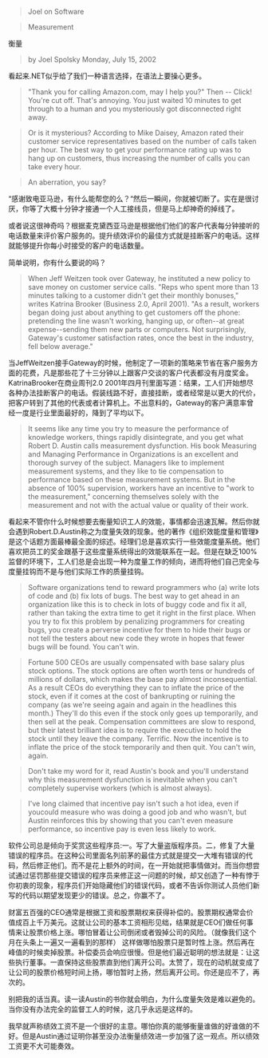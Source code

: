 >Joel on Software

> Measurement

衡量

>by Joel Spolsky Monday, July 15, 2002

>

>

看起来.NET似乎给了我们一种语言选择，在语法上要操心更多。

>"Thank you for calling Amazon.com, may I help you?" Then -- Click! You're cut off. That's annoying. You just waited 10 minutes to get through to a human and you mysteriously got disconnected right away.

>Or is it mysterious? According to Mike Daisey, Amazon rated their customer service representatives based on the number of calls taken per hour. The best way to get your performance rating up was to hang up on customers, thus increasing the number of calls you can take every hour.

>An aberration, you say?

“感谢致电亚马逊，有什么能帮您的么？“然后一瞬间，你就被切断了。实在是很讨厌，你等了大概十分钟才接通一个人工接线员，但是马上却神奇的掉线了。

或者说这很神奇吗？根据麦克黛西亚马逊是根据他们他们的客户代表每分钟接听的电话数量来评价客户服务的。提升绩效评价的最佳方式就是挂断客户的电话。这样就能够提升你每小时接受的客户的电话数量。

简单说明，你有什么要说的吗？ 

>When Jeff Weitzen took over Gateway, he instituted a new policy to save money on customer service calls. "Reps who spent more than 13 minutes talking to a customer didn't get their monthly bonuses," writes Katrina Brooker (Business 2.0, April 2001). "As a result, workers began doing just about anything to get customers off the phone: pretending the line wasn't working, hanging up, or often--at great expense--sending them new parts or computers. Not surprisingly, Gateway's customer satisfaction rates, once the best in the industry, fell below average."

当JeffWeitzen接手Gateway的时候，他制定了一项新的策略来节省在客户服务方面的花费，凡是那些花了十三分钟以上跟客户交谈的客户代表都没有月度奖金。KatrinaBrooker在商业周刊2.0 2001年四月刊里面写道：结果，工人们开始想尽各种办法挂断客户的电话。假装线路不好，直接挂断，或者经常是以更大的代价，把客户转到了其他的代表或者计算机上。不出意料的，Gateway的客户满意率曾经一度是行业里面最好的，降到了平均以下。

>It seems like any time you try to measure the performance of knowledge workers, things rapidly disintegrate, and you get what Robert D. Austin calls measurement dysfunction. His book Measuring and Managing Performance in Organizations is an excellent and thorough survey of the subject. Managers like to implement measurement systems, and they like to tie compensation to performance based on these measurement systems. But in the absence of 100% supervision, workers have an incentive to "work to the measurement," concerning themselves solely with the measurement and not with the actual value or quality of their work.

看起来不管你什么时候想要去衡量知识工人的效能，事情都会迅速瓦解。然后你就会遇到Robert.D.Austin称之为度量失效的现象。他的著作《组织效能度量和管理》是这个话题方面最棒最全面的综述。经理们总是喜欢实行一些效能度量系统。他们喜欢把员工的奖金跟基于这些度量系统得出的效能联系在一起。但是在缺乏100%监督的环境下，工人们总是会出现一种为度量工作的倾向，进而将他们自己完全与度量挂钩而不是与他们实际工作的质量挂钩。

>Software organizations tend to reward programmers who (a) write lots of code and (b) fix lots of bugs. The best way to get ahead in an organization like this is to check in lots of buggy code and fix it all, rather than taking the extra time to get it right in the first place. When you try to fix this problem by penalizing programmers for creating bugs, you create a perverse incentive for them to hide their bugs or not tell the testers about new code they wrote in hopes that fewer bugs will be found. You can't win.

>Fortune 500 CEOs are usually compensated with base salary plus stock options. The stock options are often worth tens or hundreds of millions of dollars, which makes the base pay almost inconsequential. As a result CEOs do everything they can to inflate the price of the stock, even if it comes at the cost of bankrupting or ruining the company (as we're seeing again and again in the headlines this month.) They'll do this even if the stock only goes up temporarily, and then sell at the peak. Compensation committees are slow to respond, but their latest brilliant idea is to require the executive to hold the stock until they leave the company. Terrific. Now the incentive is to inflate the price of the stock temporarily and then quit. You can't win, again.

>Don't take my word for it, read Austin's book and you'll understand why this measurement dysfunction is inevitable when you can't completely supervise workers (which is almost always).

>I've long claimed that incentive pay isn't such a hot idea, even if youcould measure who was doing a good job and who wasn't, but Austin reinforces this by showing that you can't even measure performance, so incentive pay is even less likely to work.

软件公司总是倾向于奖赏这些程序员:一。写了大量盗版程序员。二，修复了大量错误的程序员。在这种公司里面名列前茅的最佳方式就是提交一大堆有错误的代码，然后修正他们。而不是花上额外的时间，在一开始就把事情做对。而当你想尝试通过惩罚那些提交错误的程序员来修正这一问题的时候，却又创造了一种有悖于你初衷的现象，程序员们开始隐藏他们的错误代码，或者不告诉你测试人员他们新写的代码以期望发现更少的错误。总之，你赢不了。

财富五百强的CEO通常是根据工资和股票期权来获得补偿的。股票期权通常会价值成百上千万美元。这就让公司的基本工资相形见绌，结果就是CEO们做任何事情来让股票价格上涨。哪怕冒着让公司倒闭或者毁掉公司的风险。（就像我们这个月在头条上一遍又一遍看到的那样） 这样做哪怕股票只是暂时性上涨。然后再在峰值的时候卖掉股票。补偿委员会响应很慢。但是他们最近聪明的想法就是：让这些执行董事。一直保持这些股票直到他们离开公司。太赞了，现在的动机就变成了让公司的股票价格短时间上扬，哪怕暂时上扬，然后离开公司。你还是应不了，再次的。

别把我的话当真。读一读Austin的书你就会明白，为什么度量失效是难以避免的。当你没有办法完全的监督工人的时候，这几乎永远是这样的。

我早就声称绩效工资不是一个很好的主意。哪怕你真的能够衡量谁做的好谁做的不好。但是Austin通过证明你甚至没办法衡量绩效进一步加强了这一观点。所以绩效工资更不大可能奏效。

>

>

>

>

>

